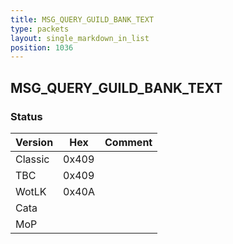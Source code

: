 ```yaml
---
title: MSG_QUERY_GUILD_BANK_TEXT
type: packets
layout: single_markdown_in_list
position: 1036
---
```


## MSG_QUERY_GUILD_BANK_TEXT

### Status

Version    | Hex        | Comment
---------- | ---------- | ---------- 
Classic    | 0x409      |
TBC        | 0x409      |
WotLK      | 0x40A      |
Cata       |            |
MoP        |            |